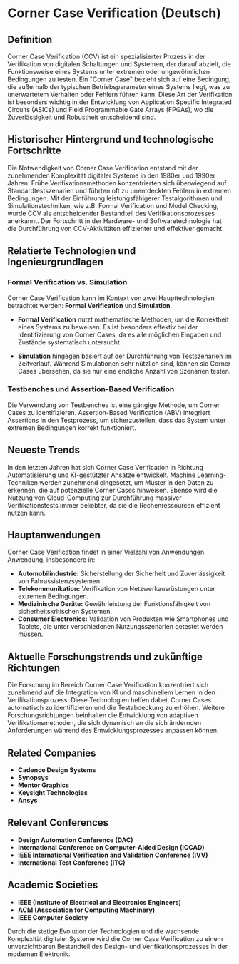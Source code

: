 # Corner Case Verification (Deutsch)

## Definition

Corner Case Verification (CCV) ist ein spezialisierter Prozess in der Verifikation von digitalen Schaltungen und Systemen, der darauf abzielt, die Funktionsweise eines Systems unter extremen oder ungewöhnlichen Bedingungen zu testen. Ein "Corner Case" bezieht sich auf eine Bedingung, die außerhalb der typischen Betriebsparameter eines Systems liegt, was zu unerwartetem Verhalten oder Fehlern führen kann. Diese Art der Verifikation ist besonders wichtig in der Entwicklung von Application Specific Integrated Circuits (ASICs) und Field Programmable Gate Arrays (FPGAs), wo die Zuverlässigkeit und Robustheit entscheidend sind.

## Historischer Hintergrund und technologische Fortschritte

Die Notwendigkeit von Corner Case Verification entstand mit der zunehmenden Komplexität digitaler Systeme in den 1980er und 1990er Jahren. Frühe Verifikationsmethoden konzentrierten sich überwiegend auf Standardtestszenarien und führten oft zu unentdeckten Fehlern in extremen Bedingungen. Mit der Einführung leistungsfähigerer Testalgorithmen und Simulationstechniken, wie z.B. Formal Verification und Model Checking, wurde CCV als entscheidender Bestandteil des Verifikationsprozesses anerkannt. Der Fortschritt in der Hardware- und Softwaretechnologie hat die Durchführung von CCV-Aktivitäten effizienter und effektiver gemacht.

## Relatierte Technologien und Ingenieurgrundlagen

### Formal Verification vs. Simulation

Corner Case Verification kann im Kontext von zwei Haupttechnologien betrachtet werden: **Formal Verification** und **Simulation**. 

- **Formal Verification** nutzt mathematische Methoden, um die Korrektheit eines Systems zu beweisen. Es ist besonders effektiv bei der Identifizierung von Corner Cases, da es alle möglichen Eingaben und Zustände systematisch untersucht.
  
- **Simulation** hingegen basiert auf der Durchführung von Testszenarien im Zeitverlauf. Während Simulationen sehr nützlich sind, können sie Corner Cases übersehen, da sie nur eine endliche Anzahl von Szenarien testen.

### Testbenches und Assertion-Based Verification

Die Verwendung von Testbenches ist eine gängige Methode, um Corner Cases zu identifizieren. Assertion-Based Verification (ABV) integriert Assertions in den Testprozess, um sicherzustellen, dass das System unter extremen Bedingungen korrekt funktioniert.

## Neueste Trends

In den letzten Jahren hat sich Corner Case Verification in Richtung Automatisierung und KI-gestützter Ansätze entwickelt. Machine Learning-Techniken werden zunehmend eingesetzt, um Muster in den Daten zu erkennen, die auf potenzielle Corner Cases hinweisen. Ebenso wird die Nutzung von Cloud-Computing zur Durchführung massiver Verifikationstests immer beliebter, da sie die Rechenressourcen effizient nutzen kann.

## Hauptanwendungen

Corner Case Verification findet in einer Vielzahl von Anwendungen Anwendung, insbesondere in:

- **Automobilindustrie:** Sicherstellung der Sicherheit und Zuverlässigkeit von Fahrassistenzsystemen.
- **Telekommunikation:** Verifikation von Netzwerkausrüstungen unter extremen Bedingungen.
- **Medizinische Geräte:** Gewährleistung der Funktionsfähigkeit von sicherheitskritischen Systemen.
- **Consumer Electronics:** Validation von Produkten wie Smartphones und Tablets, die unter verschiedenen Nutzungsszenarien getestet werden müssen.

## Aktuelle Forschungstrends und zukünftige Richtungen

Die Forschung im Bereich Corner Case Verification konzentriert sich zunehmend auf die Integration von KI und maschinellem Lernen in den Verifikationsprozess. Diese Technologien helfen dabei, Corner Cases automatisch zu identifizieren und die Testabdeckung zu erhöhen. Weitere Forschungsrichtungen beinhalten die Entwicklung von adaptiven Verifikationsmethoden, die sich dynamisch an die sich ändernden Anforderungen während des Entwicklungsprozesses anpassen können.

## Related Companies

- **Cadence Design Systems**
- **Synopsys**
- **Mentor Graphics**
- **Keysight Technologies**
- **Ansys**

## Relevant Conferences

- **Design Automation Conference (DAC)**
- **International Conference on Computer-Aided Design (ICCAD)**
- **IEEE International Verification and Validation Conference (IVV)**
- **International Test Conference (ITC)**

## Academic Societies

- **IEEE (Institute of Electrical and Electronics Engineers)**
- **ACM (Association for Computing Machinery)**
- **IEEE Computer Society**

Durch die stetige Evolution der Technologien und die wachsende Komplexität digitaler Systeme wird die Corner Case Verification zu einem unverzichtbaren Bestandteil des Design- und Verifikationsprozesses in der modernen Elektronik.